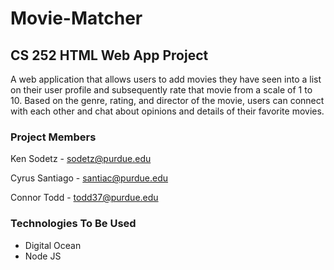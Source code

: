 # Movie-Matcher
## CS 252 HTML Web App Project
A web application that allows users to add movies they have seen into a list on their user profile and subsequently rate that movie from a scale of 1 to 10. Based on the genre, rating, and director of the movie, users can connect with each other and chat about opinions and details of their favorite movies. 
### Project Members 
Ken Sodetz - sodetz@purdue.edu

Cyrus Santiago - santiac@purdue.edu

Connor Todd - todd37@purdue.edu
### Technologies To Be Used
* Digital Ocean
* Node JS



